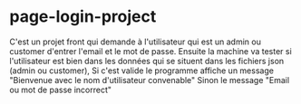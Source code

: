 # page-login-project

C'est un projet front qui demande à l'utilisateur qui est un admin ou customer 
 d'entrer l'email et le mot de passe.
Ensuite la machine va tester si l'utilisateur est bien dans les données qui se situent dans les fichiers json (admin ou customer),
Si c'est valide le programme affiche un message "Bienvenue avec le nom d'utilisateur convenable"
Sinon le message "Email ou mot de passe incorrect"